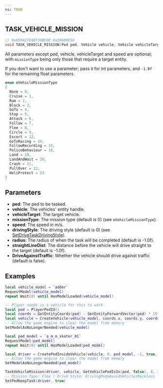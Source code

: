 ```yaml
---
ns: TASK
---
```

## TASK_VEHICLE_MISSION

```c
// 0x659427E0EF36BCDE 0x20609E56
void TASK_VEHICLE_MISSION(Ped ped, Vehicle vehicle, Vehicle vehicleTarget, int missionType, float speed, int drivingStyle, float radius, float straightLineDist, BOOL DriveAgainstTraffic);
```

All parameters except ped, vehicle, vehicleTarget and speed are optional; with `missionType` being only those that require a target entity.

If you don't want to use a parameter; pass `0` for int parameters, and `-1.0f` for the remaining float parameters.

```c
enum eVehicleMissionType
{
  None = 0,
  Cruise = 1,
  Ram = 2,
  Block = 3,
  GoTo = 4,
  Stop = 5,
  Attack = 6,
  Follow = 7,
  Flee = 8,
  Circle = 9,
  Escort = 12,
  GoToRacing = 14,
  FollowRecording = 15,
  PoliceBehaviour = 16,
  Land = 19,
  LandAndWait = 20,
  Crash = 21,
  PullOver = 22,
  HeliProtect = 23
}
```

## Parameters
* **ped**: The ped to be tasked.
* **vehicle**: The vehicles' entity handle.
* **vehicleTarget**: The target vehicle.
* **missionType**: The mission type (default is 0) (see `eVehicleMissionType`).
* **speed**: The speed in m/s.
* **drivingStyle**: The driving style (default is 0) (see [SetDriveTaskDrivingStyle](#_0xDACE1BE37D88AF67)).
* **radius**: The radius of when the task will be completed (default is -1.0f).
* **straightLineDist**: The distance before the vehicle will drive straight to the target (default is -1.0f).
* **DriveAgainstTraffic**: Whether the vehicle should drive against traffic (default is false).

## Examples

```lua
local vehicle_model = `adder`
RequestModel(vehicle_model)
repeat Wait(0) until HasModelLoaded(vehicle_model)

-- Player needs in a vehicle for this to work
local ped = PlayerPedId()
local coords = GetEntityCoords(ped) - GetEntityForwardVector(ped) * 15.0
local vehicle = CreateVehicle(vehicle_model, coords.x, coords.y, coords.z, GetEntityHeading(ped), true, false)
-- Allow the game engine to clear the model from memory
SetModelAsNoLongerNeeded(vehicle_model)

local ped_model = `a_m_m_skater_01`
RequestModel(ped_model)
repeat Wait(0) until HasModelLoaded(ped_model)

local driver = CreatePedInsideVehicle(vehicle, 0, ped_model, -1, true, false)
-- Allow the game engine to clear the model from memory
SetModelAsNoLongerNeeded(ped_model)

TaskVehicleMission(driver, vehicle, GetVehiclePedIsIn(ped, false), 8, 35.0, 786468, -1.0, -1.0, true)
-- Mission Type: Flee | Drive Style: DrivingModeAvoidVehiclesReckless
SetPedKeepTask(driver, true)
```
